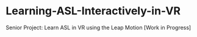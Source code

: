 # Learning-ASL-Interactively-in-VR
Senior Project: Learn ASL in VR using the Leap Motion
[Work in Progress]

